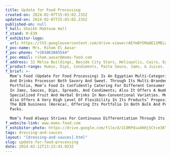```yaml
---
title: Update for Food Processing
created-on: 2024-02-07T15:03:02.235Z
updated-on: 2024-02-07T15:03:02.235Z
published-on: null
f_hall: Sheikh Maktoum Hall
f_stand: M-E39
f_exhibitor-logo:
  url: https://lh3.googleusercontent.com/drive-viewer/AEYmBYSMaQE12MELweVJm7RUkhgkEGfRK80xXJwFuBbze-e3mNnMf-XJLg6_cgdBl74CBSJ1y5z2kca1T2u5IN7St90_kSBZAw=s2560
f_poc-name: Mrs. Riham El Aasar
f_poc-phone: "+201063885544"
f_poc-email: riham.aasar@moms-food.com
f_address: 32 Melsa Buildings, Beside City Stars, Heliopolis, Cairo, Egypt.
f_product-range: Humus, Dips, Condiments, Pasta Sauce, Jams, & Juices.
f_brief: >-
  Mom’s Food (Update For Food Processing) Is An Egyptian Multi-Categorical Food
  And Drinks Processor Both Savory And Sweet. Through Its Multi-Branded
  Portfolio, Mom’s Food Is Confidently Catering For Different Consumer Segments
  In Jams, Sauces, Dips, Spreads, And Condiments; Also It Offers A Number Of
  Specialized Fruit And Herbal Drinks In Non-Conventional Varieties. Mom’s Food
  Also Offers A Very High Level Of Flexibility In Its Products’ Proposition To
  The B2B business (Horeca), Offering Its Portfolio In Both Bulk And Portion
  Packs.

  Mom’s Food Always Strives For Continuous Differentiation Through Its Exceptional Innovation.
f_website-link: www.moms-food.com
f_exhibitor-photo: https://drive.google.com/file/d/1C0RPdia4KHj5Ctce3KYi2NjdKDvF2-4O/view?usp=drive_link
tags: dressing-and-sauces
layout: "[dressing-and-sauces].html"
slug: update-for-food-processing
date: 2024-02-12T13:23:43.023Z
---
```

